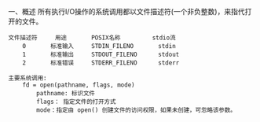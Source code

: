一、概述
    所有执行I/O操作的系统调用都以文件描述符(一个非负整数)，来指代打开的文件。

    文件描述符     用途       POSIX名称         stdio流
        0       标准输入     STDIN_FILENO       stdin
        1       标准输出     STDOUT_FILENO      stdout
        2       标准错误     STDERR_FILENO      stderr
    
    主要系统调用:
        fd = open(pathname, flags, mode)
            pathname: 标识文件
            flags： 指定文件的打开方式
            mode：指定由 open() 创建文件的访问权限，如果未创建，可忽略该参数。